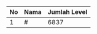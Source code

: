 | No | Nama            | Jumlah Level |
|----|-----------------|--------------|
| 1  | #    |    6837        |
